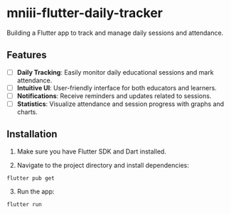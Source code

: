 # mniii-flutter-daily-tracker

Building a Flutter app to track and manage daily sessions and attendance.

## Features

- [ ] **Daily Tracking**: Easily monitor daily educational sessions and mark attendance.
- [ ] **Intuitive UI**: User-friendly interface for both educators and learners.
- [ ] **Notifications**: Receive reminders and updates related to sessions.
- [ ] **Statistics**: Visualize attendance and session progress with graphs and charts.

## Installation

1. Make sure you have Flutter SDK and Dart installed.

2. Navigate to the project directory and install dependencies:

```
flutter pub get
```

3. Run the app:

```
flutter run
```
